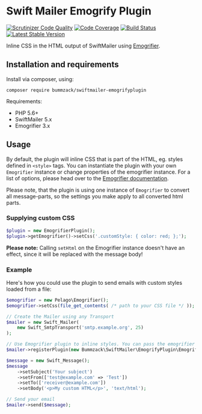 # Swift Mailer Emogrify Plugin

[![Scrutinizer Code Quality](https://scrutinizer-ci.com/g/bummzack/swiftmailer-emogrifyplugin/badges/quality-score.png?b=master)](https://scrutinizer-ci.com/g/bummzack/swiftmailer-emogrifyplugin/?branch=master)
[![Code Coverage](https://codecov.io/gh/bummzack/swiftmailer-emogrifyplugin/branch/master/graph/badge.svg)](https://codecov.io/gh/bummzack/swiftmailer-emogrifyplugin)
[![Build Status](https://travis-ci.org/bummzack/swiftmailer-emogrifyplugin.svg?branch=master)](https://travis-ci.org/bummzack/swiftmailer-emogrifyplugin)
[![Latest Stable Version](https://poser.pugx.org/bummzack/swiftmailer-emogrifyplugin/v/stable)](https://packagist.org/packages/bummzack/swiftmailer-emogrifyplugin)

Inline CSS in the HTML output of SwiftMailer using [Emogrifier](https://github.com/MyIntervals/emogrifier).

## Installation and requirements

Install via composer, using:

    composer require bummzack/swiftmailer-emogrifyplugin
    
Requirements:

 - PHP 5.6+
 - SwiftMailer 5.x
 - Emogrifier 3.x
 
## Usage

By default, the plugin will inline CSS that is part of the HTML, eg. styles defined in `<style>` tags.
You can instantiate the plugin with your own `Emogrifier` instance or change properties of the emogrifier instance. 
For a list of options, please head over to the [Emogrifier documentation](https://github.com/MyIntervals/emogrifier#options).

Please note, that the plugin is using one instance of `Emogrifier` to convert all message-parts,
so the settings you make apply to all converted html parts.

### Supplying custom CSS

```php
$plugin = new EmogrifierPlugin();
$plugin->getEmogrifier()->setCss('.customStyle: { color: red; };');
```

**Please note:** Calling `setHtml` on the Emogrifier instance doesn't have an effect, since it will be replaced with
the message body!

### Example

Here's how you could use the plugin to send emails with custom styles loaded from a file:

```php
$emogrifier = new Pelago\Emogrifier();
$emogrifier->setCss(file_get_contents( /* path to your CSS file */ ));

// Create the Mailer using any Transport
$mailer = new Swift_Mailer(
    new Swift_SmtpTransport('smtp.example.org', 25)
);

// Use Emogrifier plugin to inline styles. You can pass the emogrifier instance as a parameter
$mailer->registerPlugin(new Bummzack\SwiftMailer\EmogrifyPlugin\EmogrifierPlugin($emogrifier));

$message = new Swift_Message();
$message
    ->setSubject('Your subject')
    ->setFrom(['test@example.com' => 'Test'])
    ->setTo(['receiver@example.com'])
    ->setBody('<p>My custom HTML</p>', 'text/html');

// Send your email
$mailer->send($message);
```
